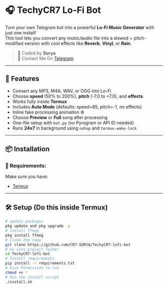 # 🎧 TechyCR7 Lo-Fi Bot

Turn your own Telegram bot into a powerful **Lo-Fi Music Generator** with just one install!  
This tool lets you convert any music/audio file into a slowed + pitch-modified version with cool effects like **Reverb**, **Vinyl**, or **Rain**.

> 🚀 Coded by **Surya**  
> 👊 Contact Me On [Telegram](https://t.me/SuryaXCristiano)

---

## 🚀 Features

- Convert any MP3, M4A, WAV, or OGG into Lo-Fi
- Choose **speed** (50% to 200%), **pitch** (-7.0 to +7.0), and **effects**
- Works fully inside **Termux**
- Includes **Auto Mode** (defaults: speed=85, pitch=-1, no effects)
- Inline fake processing animation ⚙️
- Choose **Preview** or **Full** song after processing
- One-file setup with `bot.py` (no Pyrogram or API ID needed)
- Runs **24x7** in background using `nohup` and `termux-wake-lock`

---

## 📦 Installation

### 🔧 Requirements:
Make sure you have:
- [Termux](https://f-droid.org/en/packages/com.termux/)


---

## 🛠️ Setup (Do this inside Termux)

```bash
# update packages
pkg update and pkg upgrade -y
# install ffmeg
pkg install ffmeg
# Clone the repo
git clone https://github.com/CR7-SURYA/TechyCR7-lofi-bot
# Go into project folder
cd TechyCR7-lofi-bot
# Install requirements
pip install -r requirements.txt
# Give Permission to run
chmod +x * 
# Run the install script
./install.sh
